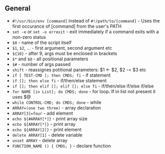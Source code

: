 ## General

* `#!/usr/bin/env [command]` instead of `#!/path/to/[command]` -  Uses the first occurance of [command] from the user's PATH
* `set -e` or `set -o errexit` - exit immediately if a command exits with a non-zero status
* `$0` - name of the script itself
* `$1`, `$2`, ... - first argument, second argument etc
* `${10}` - after 9, args must be enclosed in brackets
* `$*` and `$@` - all positional parameters
* `$#` - number of args passed
* `shift` - reassignes potitional parameters: $1 <- $2, $2 -< $3 etc
* `if [ TEST-CMD ]; then CMDS; fi` - if statement
* `if []; then else fi` - if/then/else statement
* `if []; then elif []; elif []; else fi` - if/then/else if/else if/else
* `for NAME [in List]; do CMDS; done` - for loop. If in list not present it uses $@
* `while CONTROL-CMD; do CMDS; done` - while
* `ARRAY=(one two three)` - array declaration
* `ARRAY[3]=four` - add element
* `echo ${#ARRAY[*]}` - print array size
* `echo ${ARRAY[*]}` - print array
* `echo ${ARRAY[2]}` - print element
* `delete ARRAY[1]` - delete variable
* `unset ARRAY` - delete array
* `FUNCTION_NAME () { CMDS; }` - declare function
